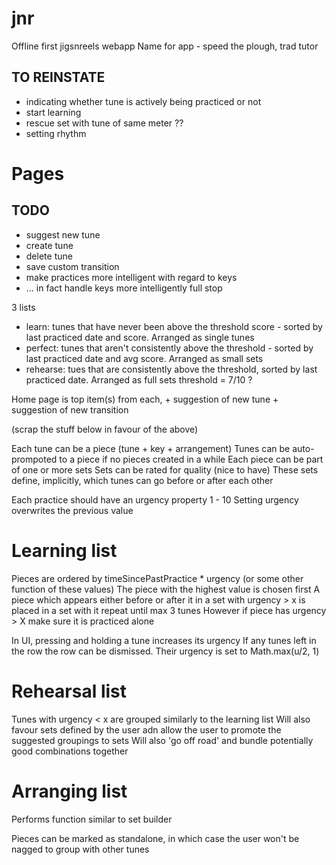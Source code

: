 # jnr
Offline first jigsnreels webapp
Name for app - speed the plough, trad tutor

## TO REINSTATE
- indicating whether tune is actively being practiced or not
- start learning
- rescue set with tune of same meter ??
- setting rhythm

# Pages

## TODO
- suggest new tune
- create tune
- delete tune
- save custom transition
- make practices more intelligent with regard to keys
- ... in fact handle keys more intelligently full stop

3 lists

- learn: tunes that have never been above the threshold score - sorted by last practiced date and score. Arranged as single tunes
- perfect: tunes that aren't consistently above the threshold - sorted by last practiced date and avg score. Arranged as small sets
- rehearse: tues that are consistently above the threshold, sorted by last practiced date. Arranged as full sets
threshold = 7/10 ?

Home page is top item(s) from each, + suggestion of new tune + suggestion of new transition



(scrap the stuff below in favour of the above)

Each tune can be a piece (tune + key + arrangement)
Tunes can be auto-prompoted to a piece if no pieces created in a while
Each piece can be part of one or more sets
Sets can be rated for quality (nice to have)
These sets define, implicitly, which tunes can go before or after each other

Each practice should have an urgency property 1 - 10
Setting urgency overwrites the previous value



# Learning list
Pieces are ordered by timeSincePastPractice * urgency (or some other function of these values)
The piece with the highest value is chosen first
A piece which appears either before or after it in a set with urgency > x is placed in a set with it
repeat until max 3 tunes
However if piece has urgency > X make sure it is practiced alone

In UI, pressing and holding a tune increases its urgency
If any tunes left in the row the row can be dismissed. Their urgency is set to Math.max(u/2, 1)

# Rehearsal list
Tunes with urgency < x are grouped similarly to the learning list
Will also favour sets defined by the user adn allow the user to promote the suggested groupings to sets
Will also 'go off road' and bundle potentially good combinations together

# Arranging list
Performs function similar to set builder

Pieces can be marked as standalone, in which case the user won't be nagged to group with other tunes


